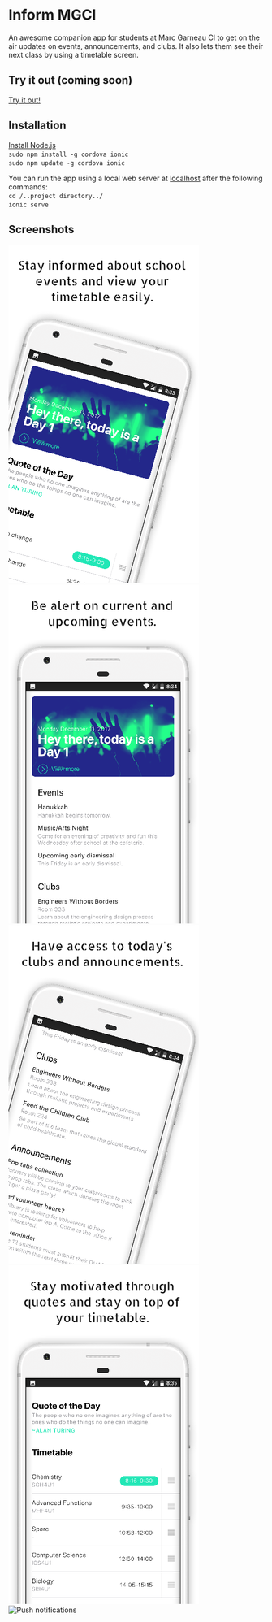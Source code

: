 # Inform MGCI
An awesome companion app for students at Marc Garneau CI to get on the air updates on events, announcements, and clubs. It also lets them see their next class by using a timetable screen.

## Try it out (coming soon)
[Try it out!](https://url)

## Installation

[Install Node.js](https://nodejs.org/en/)   
`sudo npm install -g cordova ionic`   
`sudo npm update -g cordova ionic`  

You can run the app using a local web server at [localhost](localhost:8080) after the following commands:  
`cd /..project directory../`    
`ionic serve`   


## Screenshots

![Intro](https://raw.githubusercontent.com/ShehryarX/inform-mgci/master/1.png) ![Events](https://raw.githubusercontent.com/ShehryarX/inform-mgci/master/2.png) ![Clubs and announcements](https://raw.githubusercontent.com/ShehryarX/inform-mgci/master/3.png) ![Quote and timetable](https://raw.githubusercontent.com/ShehryarX/inform-mgci/master/4.png) ![Push notifications](https://raw.githubusercontent.com/ShehryarX/inform-mgci/master/5.png-rw)


